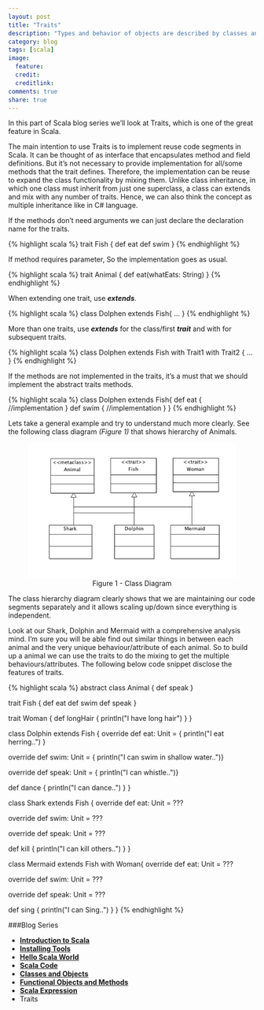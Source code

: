 ```yaml
---
layout: post
title: "Traits"
description: "Types and behavior of objects are described by classes and traits"
category: blog
tags: [scala]
image:
  feature:
  credit:
  creditlink:
comments: true
share: true
---
```


In this part of Scala blog series we’ll look at Traits, which is one of the great feature in Scala.

The main intention to use Traits is to implement reuse code segments in Scala. It can be thought of as interface that encapsulates method and field definitions. But it’s not necessary to provide implementation for all/some methods that the trait defines. Therefore, the implementation can be reuse to expand the class functionality by mixing them. Unlike class inheritance, in which one class must inherit from just one superclass, a class can extends and mix with any number of traits. Hence, we can also think the concept as multiple inheritance like in C# language.

If the methods don’t need arguments we can just declare the declaration name for the traits.

{% highlight scala %}
trait Fish {
  def eat
  def swim
}
{% endhighlight %}

If method requires parameter, So the implementation goes as usual.

{% highlight scala %}
trait Animal {
  def eat(whatEats: String)
}
{% endhighlight %}

When extending one trait, use **_extends_**.

{% highlight scala %}
class Dolphen extends Fish{ ... }
{% endhighlight %}

More than one traits, use **_extends_** for the class/first **_trait_** and with for subsequent traits.

{% highlight scala %}
class Dolphen extends Fish with Trait1 with Trait2 { ... }
{% endhighlight %}

If the methods are not implemented in the traits, it’s a must that we should implement the abstract traits methods.

{% highlight scala %}
class Dolphen extends Fish{ 
  def eat { //implementation }
  def swim { //implementation }
}
{% endhighlight %}

Lets take a general example and try to understand much more clearly. See the following class diagram _(Figure 1)_ that shows hierarchy of Animals.

<figure style="text-align: center;">
  <a href="/blog/scala-blog-series/traits-class-ciagram.jpg"><img src="/blog/scala-blog-series/traits-class-ciagram.jpg" alt="image"></a>
  <figcaption>Figure 1 - Class Diagram</figcaption>
</figure>

The class hierarchy diagram clearly shows that we are maintaining our code segments separately and it allows scaling up/down since everything is independent.

Look at our Shark, Dolphin and Mermaid with a comprehensive analysis mind. I’m sure you will be able find out similar things in between each animal and the very unique behaviour/attribute of each animal. So to build up a animal we can use the traits to do the mixing to get the multiple behaviours/attributes. The following below code snippet disclose the features of traits.  

{% highlight scala %}
abstract class Animal {
  def speak
}

trait Fish {
  def eat
  def swim
  def speak
}

trait Woman {
  def longHair { println("I have long hair") }
}

class Dolphin extends Fish {
  override def eat: Unit = { println("I eat herring..") }

  override def swim: Unit = { println("I can swim in shallow water..")}

  override def speak: Unit = { println("I can whistle..")}

  def dance { println("I can dance..") }
}

class Shark extends Fish {
  override def eat: Unit = ???

  override def swim: Unit = ???

  override def speak: Unit = ???

  def kill { println("I can kill others..") }
}

class Mermaid extends Fish with Woman{
  override def eat: Unit = ???

  override def swim: Unit = ???

  override def speak: Unit = ???

  def sing { println("I can Sing..") }
}
{% endhighlight %}

###Blog Series
* [**Introduction to Scala**](/articles/introduction-to-scala/)
* [**Installing Tools**](/blog/installing-tools/)
* [**Hello Scala World**](/blog/hello-scala-world/)
* [**Scala Code**](/blog/scala-code/)
* [**Classes and Objects**](/blog/classes-and-objects/)
* [**Functional Objects and Methods**](/blog/functinal-objects-methods/)
* [**Scala Expression**](/blog/scala-expression/)
* Traits
